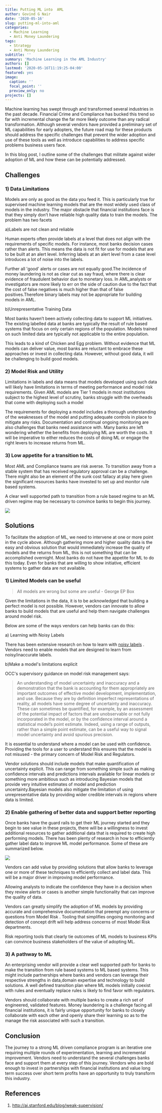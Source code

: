 ```yaml
---
title: Putting ML into  AML
author: Govind G Nair
date: '2020-05-16'
slug: putting-ml-into-aml
categories:
  - Machine Learning
  - Anti Money Laundering
tags:
  - Strategy
  - Anti Money Laundering
subtitle: ''
summary: 'Machine Learning in the AML Industry'
authors: []
lastmod: '2020-05-16T11:19:25-04:00'
featured: yes
image:
  caption: ''
  focal_point: ''
  preview_only: no
projects: []
---
```


Machine learning has swept through and transformed several industries in the past decade. Financial Crime and Compliance has bucked this trend so far with incremental change the far more likely outcome than any radical transformation. Although several vendors have provided a preliminary set of ML capabilities for early adopters, the future road map for these products should address the specific challenges that prevent the wider adoption and use of these tools as well as introduce capabilities to address specific problems business users face.

In this blog post, I outline some of the challenges that militate against wider adoption of ML and how these can be potentially addressed. 


## Challenges

### 1) Data Limitations 

Models are only as good as the data you feed it. This is particularly true for supervised machine learning models that are the most widely used class of models in the industry.  The major obstacle that financial institutions face is that they simply don’t have reliable high quality data to train the models. The problem has two facets

a)Labels are not clean and reliable

  Human experts often provide labels at a level that does not align with the requirements of specific models.
  For instance, most banks decision cases rather than alerts. This means the data is not fit for use for models
  that are to be built at an alert level. Inferring labels at an alert level from a case level introduces a lot of      noise into the labels. 
  
  Further all 'good' alerts or cases are not equally good.The incidence of money laundering is not as clear cut as      say fraud, where there is clear evidence of fraudulent behavior due to monetary loss. In AML,analysts or 
  investigators are more likely to err on the side of caution due to the fact that the cost of false negatives is much   higher than that of false positives.Therefore binary labels may not be appropriate for building models in AML.

b)Unrepresentative Training Data
  
  Most banks haven’t been actively collecting data to support ML initiatives. The existing labelled data at banks are   typically the result of rule based systems that focus on only certain regions of the population. Models trained on    such limited data are typically not applicable to the entire population.

This leads to a kind of Chicken and Egg problem.  Without evidence that ML models can deliver value, most banks are reluctant to embrace these approaches or invest in collecting data. However, without good data, it will be challenging to build good models.


### 2) Model Risk and Utility

Limitations in labels and data means that models developed using such data will likely have limitations in terms of meeting performance and model risk requirements. Given AML models are Tier 1 models in most institutions subject to the highest level of scrutiny, banks struggle with the overheads that come with deploying such a model

The requirements for deploying a model includes a thorough understanding of the weaknesses of the model and putting adequate controls in place to mitigate any risks. Documentation and continual ongoing monitoring are also challenges that banks need assistance with. Many banks are left wondering whether the benefits from deploying ML are worth the costs. It will be imperative to either reduces the costs of doing ML or engage the right levers to increase returns from ML.

### 3) Low appetite for a transition to ML

Most AML and Compliance teams are risk averse. To transition away from a stable system that has received regulatory approval can be a challenge. There might also be an element of the sunk cost fallacy at play here given the significant resources banks have invested to set up and monitor rule based systems.

A clear well supported path to transition from a rule based regime to an ML driven regime may be necessary to convince banks to begin this journey.

![](/post/2020-05-16-putting-ml-into-aml_files/aml1.png)



## Solutions

To facilitate the adoption of ML, we need to intervene at one or more point in the cycle above. Although gathering more and higher quality data is the easy and obvious solution that would immediately increase the quality of models and the returns from ML, this is not something that can be accomplished overnight. Most banks do not have the appetite for ML to do this today. Even for banks that are willing to show initiative, efficient systems to gather data are not available.

### 1) Limited Models can be useful

> All models are wrong but some are useful - George EP Box

Given the limitations in the data, it is to be acknowledged that building a perfect model is not possible. However, vendors can innovate to allow banks to build models that are useful and help them navigate challenges around model risk.

Below are some of the ways vendors can help banks can do this:

a) Learning with Noisy Labels

There has been extensive research on how to learn with [noisy labels](https://github.com/subeeshvasu/Awesome-Learning-with-Label-Noise) . Vendors need to enable models that are designed to learn from noisy/inaccurate labels.

b)Make a model's limitations explicit

OCC's supervisory guidance on model risk management says:

> An understanding of model uncertainty and inaccuracy and a demonstration that the bank is accounting for them appropriately are important outcomes of effective model development, implementation, and use. Because they are by definition imperfect representations of reality, all models have some degree of uncertainty and inaccuracy. These can sometimes be quantified, for example, by an assessment of the potential impact of factors that are unobservable or not fully incorporated in the model, or by the confidence interval around a statistical model’s point estimate. Indeed, using a range of outputs, rather than a simple point estimate, can be a useful way to signal model uncertainty and avoid spurious precision.

It is essential to understand where a model can be used with confidence. Providing the tools for a user to understand this ensures that the model is not misused - the primary concern of Model Risk and Regulators.

Vendor solutions should include models that make quantification of uncertainty explicit. This can range from something simple such as making confidence intervals and predictions intervals available for linear models or something more ambitious such as introducing Bayesian models that provide very intuitive estimates of model and prediction uncertainty.Bayesian models also mitigate the limitation of using unrepresentative data by providing wider credible intervals in regions where data is limited.


### 2) Enable gathering of better data and support better reporting

Once banks have the guard rails to get their ML journey started and they begin to see value in these projects, there will be a willingness to invest additional resources to gather additional data that is required to create high performing models. There has been plenty of research in how to efficiently gather  label data to improve ML model performance. Some of these are summarized below. 

![](/post/2020-05-16-putting-ml-into-aml_files/aml2.png)

Vendors can add value by providing solutions that allow banks to leverage one or more of these techniques to efficiently collect and label data. This will be  a major driver in improving model performance.

Allowing analysts to indicate the confidence they have in a decision when they review alerts or cases is another simple functionality that can improve the quality of data.

Vendors can greatly simplify the adoption of ML models by providing accurate and comprehensive documentation that  preempt any concerns or questions from Model Risk . Tooling that simplifies ongoing monitoring and detection of concept drift will help address concerns of most Model Risk departments.

Risk reporting tools that clearly tie outcomes of ML models to business KPIs can convince business stakeholders of the value of adopting ML.


### 3) A pathway to ML

An enterprising vendor will provide a clear well supported path for banks to make the transition from rule based systems to ML based systems. This might include partnerships where banks and vendors can leverage their respective strengths in data,domain expertise and technology to build solutions. A well defined transition plan where ML models initially coexist with rules and eventually replace rules is likely to find favor with regulators.

Vendors should collaborate with multiple banks to create a rich set of engineered, validated features. Money laundering is a challenge facing all financial institutions, it is fairly unique opportunity for banks to closely collaborate with each other and openly share their learning so as to the manage the risk associated with such a transition. 

## Conclusion

The journey to a strong ML driven compliance program is an iterative one requiring multiple rounds of experimentation, learning and incremental improvement. Vendors  need to understand the several challenges banks face  and support them at every step of this journey. Vendors who are bold enough to invest in partnerships with financial institutions and value long term success over short term profits have an opportunity to truly transform this industry.


## References

1) http://ai.stanford.edu/blog/weak-supervision/


















